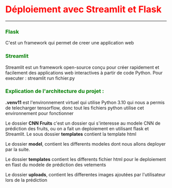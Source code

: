 <h1 style="color: red;">Déploiement avec Streamlit et Flask</h1>


-------------------
<h3 style="color: green;">Flask</h3>
<p> C'est un framework qui permet de creer une application web
</p>

<h3 style="color: green;">Streamlit</h3>
<p> 
Streamlit est un framework open-source conçu pour créer rapidement et facilement des applications web interactives à partir de code Python.
Pour executer : streamlit run fichier.py
</p>

<h3 style="color: green;">Explication de l'architecture du projet :</h3>
<p><strong>.venv11</strong> est l'environnement virtuel qui utilise Python 3.10 qui nous a permis de telecharger tensorflow, donc tout les fichiers python utilise cet environnement pour fonctionner</p>
<p>Le dossier <strong>CNN Fruits</strong> c'est un dossier qui s'interesse au modele CNN de prédiction des fruits, ou on a fait un deploiement en utilisant flask et
Streamlit.
Le sous dossier <strong>templates</strong> contient la template html</p>
<p>Le dossier <strong>model</strong>, contient les differents modeles dont nous allons deployer par la suite. 
</p>
<p>Le dossier <strong>templates</strong> contient les differents fichier html pour le deploiement en flast du modele de prédiction des vetements
</p>
<p>
Le dossier <strong>uploads</strong>, contient les differentes images ajoutées par l'utilisateur lors de la prédiction</p>

